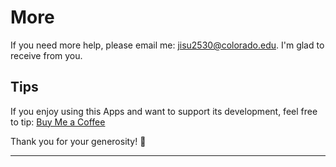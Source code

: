 # More

If you need more help, please email me: jisu2530@colorado.edu. I'm glad to receive from you.
## Tips
If you enjoy using this Apps and want to support its development, feel free to tip:
[Buy Me a Coffee](https://www.buymeacoffee.com/intelegraphics?l=en)

Thank you for your generosity! 💖

---


